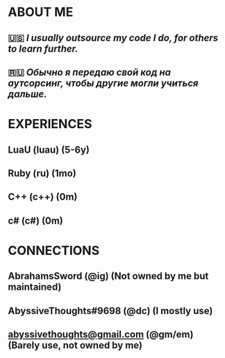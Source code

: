 
# ABOUT ME


🇺🇸 *I usually outsource my code I do, for others to learn further.*
-
🇷🇺 *Обычно я передаю свой код на аутсорсинг, чтобы другие могли учиться дальше.*
-

# EXPERIENCES

LuaU (luau) (5-6y)
-
Ruby (ru) (1mo)
-
C++ (c++) (0m)
-
c# (c#) (0m)
-

# CONNECTIONS 

AbrahamsSword (@ig) (Not owned by me but maintained)
-
AbyssiveThoughts#9698 (@dc) (I mostly use)
-
abyssivethoughts@gmail.com (@gm/em) (Barely use, not owned by me)
-
